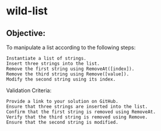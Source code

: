 # wild-list

## Objective:
To manipulate a list according to the following steps:

    Instantiate a list of strings.
    Insert three strings into the list.
    Remove the first string using RemoveAt([index]).
    Remove the third string using Remove([value]).
    Modify the second string using its index.

Validation Criteria:

    Provide a link to your solution on GitHub.
    Ensure that three strings are inserted into the list.
    Confirm that the first string is removed using RemoveAt.
    Verify that the third string is removed using Remove.
    Ensure that the second string is modified.
